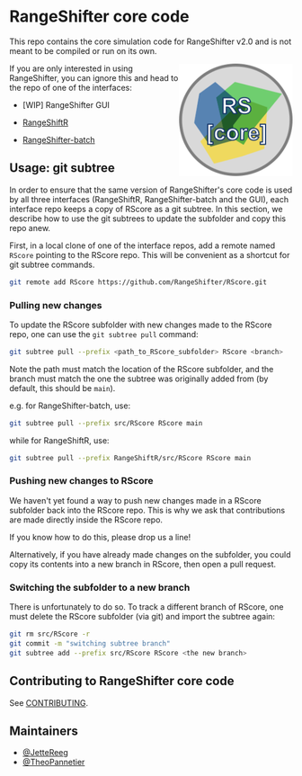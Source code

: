 # RangeShifter core code 

This repo contains the core simulation code for RangeShifter v2.0 and is not meant to be compiled or run on its own.

<img src="https://github.com/RangeShifter/RScore/blob/main/RScore_logo.png" align="right" height = 200/>

If you are only interested in using RangeShifter, you can ignore this and head to the repo of one of the interfaces:

- [WIP] RangeShifter GUI

- [RangeShiftR](https://github.com/RangeShifter/RangeShiftR-pkg)

- [RangeShifter-batch](https://github.com/RangeShifter/RangeShifter_batch)

## Usage: git subtree

In order to ensure that the same version of RangeShifter's core code is used by all three interfaces (RangeShiftR, RangeShifter-batch and the GUI), each interface repo keeps a copy of RScore as a git subtree. In this section, we describe how to use the git subtrees to update the subfolder and copy this repo anew.

First, in a local clone of one of the interface repos, add a remote named `RScore` pointing to the RScore repo. This will be convenient as a shortcut for git subtree commands.

```bash
git remote add RScore https://github.com/RangeShifter/RScore.git
```

### Pulling new changes

To update the RScore subfolder with new changes made to the RScore repo, one can use the `git subtree pull` command:

```bash
git subtree pull --prefix <path_to_RScore_subfolder> RScore <branch>
```

Note the path must match the location of the RScore subfolder, and the branch must match the one the subtree was originally added from (by default, this should be `main`).

e.g. for RangeShifter-batch, use:

```bash
git subtree pull --prefix src/RScore RScore main
```

while for RangeShiftR, use:

```bash
git subtree pull --prefix RangeShiftR/src/RScore RScore main
```

### Pushing new changes to RScore

We haven't yet found a way to push new changes made in a RScore subfolder back into the RScore repo. This is why we ask that contributions are made directly inside the RScore repo.

If you know how to do this, please drop us a line!

Alternatively, if you have already made changes on the subfolder, you could copy its contents into a new branch in RScore, then open a pull request.

### Switching the subfolder to a new branch

There is unfortunately to do so. To track a different branch of RScore, one must delete the RScore subfolder (via git) and import the subtree again:

```bash
git rm src/RScore -r
git commit -m "switching subtree branch"
git subtree add --prefix src/RScore RScore <the new branch>
```

## Contributing to RangeShifter core code

See [CONTRIBUTING](https://github.com/RangeShifter/RScore/blob/main/CONTRIBUTING.md).

## Maintainers

- [@JetteReeg](https://github.com/JetteReeg)
- [@TheoPannetier](https://github.com/TheoPannetier)
